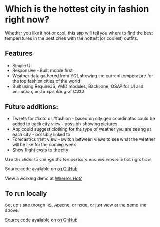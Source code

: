 # Which is the hottest city in fashion right now?

Whether you like it hot or cool, this app will tell you where to find the best temperatures in the best cities with the hottest (or coolest) outfits.

## Features

*   Simple UI
*   Responsive - Built mobile first
*   Weather data gathered from YQL showing the current temperature for the top fashion cities of the world
*   Built using RequireJS, AMD modules, Backbone, GSAP for UI and animation, and a sprinkling of CSS3

## Future additions:

*   Tweets for #ootd or #fashion - based on city geo coordinates could be added to each city view - possibly showing pictures
*   App could suggest clothing for the type of weather you are seeing at each city - possibly linked to
*   Forecast/current view - switch between views to see what the weather will be like for the coming week
*   Show flight costs to the city

Use the slider to change the temperature and see where is hot right how

Source code available on [on GitHub](https://github.com/ticktockreed/wheres-hot)

View a working demo at [Where's Hot?](wheres-hot.alloftheabove.co.uk)

## To run locally
Set up a site though IIS, Apache, or node, or just view at the demo link above.

Source code available on [on GitHub][1]

[1]:https://github.com/ticktockreed/wheres-hot